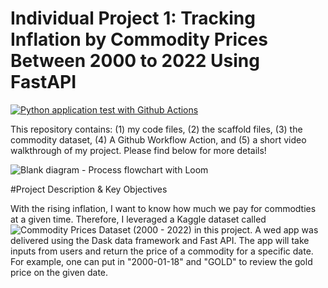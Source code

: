 # Individual Project 1: Tracking Inflation by Commodity Prices Between 2000 to 2022 Using FastAPI

[![Python application test with Github Actions](https://github.com/nogibjj/hq_individual_proj1/actions/workflows/main.yml/badge.svg)](https://github.com/nogibjj/hq_individual_proj1/actions/workflows/main.yml)

This repository contains: (1) my code files, (2) the scaffold files, (3) the commodity dataset, (4) A Github Workflow Action, and (5) a short video walkthrough of my project. Please find below for more details!

![Blank diagram - Process flowchart with Loom](https://user-images.githubusercontent.com/105904149/190942290-e90f3e33-9182-45a2-aa13-bbe6ffa66df3.png)

#Project Description & Key Objectives

With the rising inflation, I want to know how much we pay for commodties at a given time. Therefore, I leveraged a Kaggle dataset called ![Commodity Prices Dataset (2000 - 2022)](https://www.kaggle.com/datasets/debashish311601/commodity-prices) in this project. A wed app was delivered using the Dask data framework and Fast API. The app will take inputs from users and return the price of a commodity for a specific date. For example, one can put in "2000-01-18" and "GOLD" to review the gold price on the given date. 

